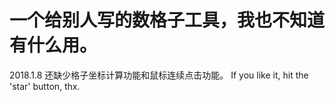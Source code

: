 # 一个给别人写的数格子工具，我也不知道有什么用。
2018.1.8
还缺少格子坐标计算功能和鼠标连续点击功能。
If you like it, hit the 'star' button, thx.
